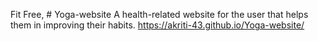 Fit Free, # Yoga-website
A health-related website for the user that helps them in improving their habits.
https://akriti-43.github.io/Yoga-website/
